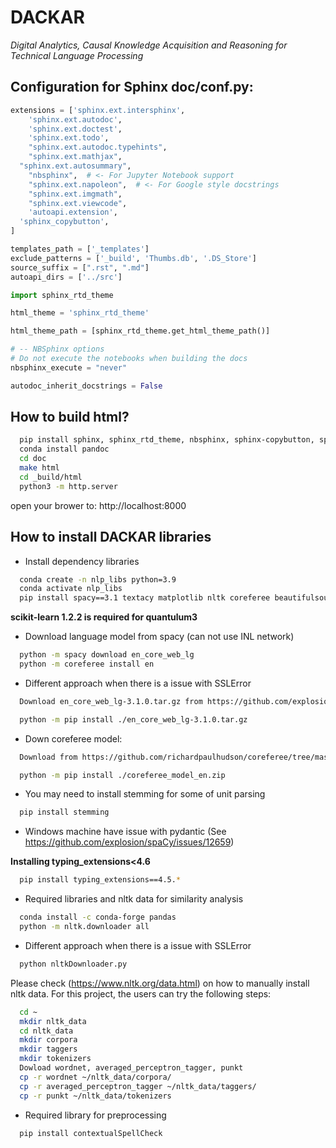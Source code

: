 # DACKAR
*Digital Analytics, Causal Knowledge Acquisition and Reasoning for Technical Language Processing*

## Configuration for Sphinx doc/conf.py:

```Python
extensions = ['sphinx.ext.intersphinx',
	'sphinx.ext.autodoc',
	'sphinx.ext.doctest',
	'sphinx.ext.todo',
	"sphinx.ext.autodoc.typehints",
	"sphinx.ext.mathjax",
  "sphinx.ext.autosummary",
	"nbsphinx",  # <- For Jupyter Notebook support
	"sphinx.ext.napoleon",  # <- For Google style docstrings
	"sphinx.ext.imgmath",
	"sphinx.ext.viewcode",
	'autoapi.extension',
  'sphinx_copybutton',
]

templates_path = ['_templates']
exclude_patterns = ['_build', 'Thumbs.db', '.DS_Store']
source_suffix = [".rst", ".md"]
autoapi_dirs = ['../src']

import sphinx_rtd_theme

html_theme = 'sphinx_rtd_theme'

html_theme_path = [sphinx_rtd_theme.get_html_theme_path()]

# -- NBSphinx options
# Do not execute the notebooks when building the docs
nbsphinx_execute = "never"

autodoc_inherit_docstrings = False
```

## How to build html?

```bash
  pip install sphinx, sphinx_rtd_theme, nbsphinx, sphinx-copybutton, sphinx-autoapi
  conda install pandoc
  cd doc
  make html
  cd _build/html
  python3 -m http.server
```

open your brower to: http://localhost:8000


## How to install DACKAR libraries

- Install dependency libraries

```bash
  conda create -n nlp_libs python=3.9
  conda activate nlp_libs
  pip install spacy==3.1 textacy matplotlib nltk coreferee beautifulsoup4 networkx pysbd tomli numerizer autocorrect pywsd openpyxl quantulum3[classifier] numpy scikit-learn==1.2.2
```

**scikit-learn 1.2.2 is required for quantulum3**

- Download language model from spacy (can not use INL network)

```bash
  python -m spacy download en_core_web_lg
  python -m coreferee install en
```

- Different approach when there is a issue with SSLError

```bash
  Download en_core_web_lg-3.1.0.tar.gz from https://github.com/explosion/spacy-models/releases/tag/en_core_web_lg-3.1.0

  python -m pip install ./en_core_web_lg-3.1.0.tar.gz
```

- Down coreferee model:

```bash
  Download from https://github.com/richardpaulhudson/coreferee/tree/master/models/coreferee_model_en.zip

  python -m pip install ./coreferee_model_en.zip
```

- You may need to install stemming for some of unit parsing

```bash
  pip install stemming
```

- Windows machine have issue with pydantic (See https://github.com/explosion/spaCy/issues/12659)

**Installing typing_extensions<4.6**

```bash
  pip install typing_extensions==4.5.*
```

- Required libraries and nltk data for similarity analysis

```bash
  conda install -c conda-forge pandas
  python -m nltk.downloader all
```

- Different approach when there is a issue with SSLError

```bash
  python nltkDownloader.py
```

Please check (https://www.nltk.org/data.html) on how to manually install nltk data.
For this project, the users can try the following steps:

```bash
  cd ~
  mkdir nltk_data
  cd nltk_data
  mkdir corpora
  mkdir taggers
  mkdir tokenizers
  Dowload wordnet, averaged_perceptron_tagger, punkt
  cp -r wordnet ~/nltk_data/corpora/
  cp -r averaged_perceptron_tagger ~/nltk_data/taggers/
  cp -r punkt ~/nltk_data/tokenizers
```

- Required library for preprocessing

```bash
  pip install contextualSpellCheck
```
